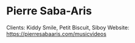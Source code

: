 # Pierre Saba-Aris

Clients: Kiddy Smile, Petit Biscuit, Siboy
Website: https://pierresabaaris.com/musicvideos